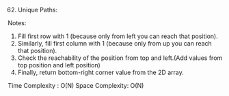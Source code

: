 62. Unique Paths:

Notes:
1. Fill first row with 1 (because only from left you can reach that position).
2. Similarly, fill first column with 1 (because only from up you can reach that position).
3. Check the reachability of the position from top and left.(Add values from top position and left position)
4. Finally, return bottom-right corner value from the 2D array.

Time Complexity : O(N)
Space Complexity: O(N)
